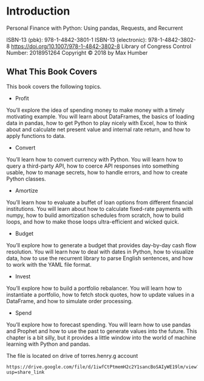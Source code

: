 # Introduction

Personal Finance with Python: Using pandas, Requests, and Recurrent

ISBN-13 (pbk): 978-1-4842-3801-1 ISBN-13 (electronic): 978-1-4842-3802-8
https://doi.org/10.1007/978-1-4842-3802-8
Library of Congress Control Number: 2018951264
Copyright © 2018 by Max Humber


## What This Book Covers

This book covers the following topics.

- Profit

You’ll explore the idea of spending money to make money with a timely
motivating example. You will learn about DataFrames, the basics of
loading data in pandas, how to get Python to play nicely with Excel, how to
think about and calculate net present value and internal rate return, and
how to apply functions to data.

- Convert

You’ll learn how to convert currency with Python. You will learn how to
query a third-party API, how to coerce API responses into something
usable, how to manage secrets, how to handle errors, and how to create
Python classes.

- Amortize

You’ll learn how to evaluate a buffet of loan options from different financial
institutions. You will learn about how to calculate fixed-rate payments with
numpy, how to build amortization schedules from scratch, how to build
loops, and how to make those loops ultra-efficient and wicked quick.

- Budget

You’ll explore how to generate a budget that provides day-by-day cash
flow resolution. You will learn how to deal with dates in Python, how to
visualize data, how to use the recurrent library to parse English sentences,
and how to work with the YAML file format.

- Invest

You’ll explore how to build a portfolio rebalancer. You will learn how to
instantiate a portfolio, how to fetch stock quotes, how to update values in a
DataFrame, and how to simulate order processing.

- Spend

You’ll explore how to forecast spending. You will learn how to use pandas
and Prophet and how to use the past to generate values into the future.
This chapter is a bit silly, but it provides a little window into the world of
machine learning with Python and pandas.



The file is located on drive of torres.henry.g account
```
https://drive.google.com/file/d/1iwfCtPtmemH2c2Y1sancBoSAIyWE19lm/view?usp=share_link
```


